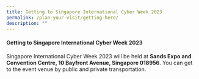 ```yaml
---
title: Getting to Singapore International Cyber Week 2023
permalink: /plan-your-visit/getting-here/
description: ""
---
```

#### **Getting to Singapore International Cyber Week 2023**

Singapore International Cyber Week 2023 will be held at **Sands Expo and Convention Centre, 10 Bayfront Avenue, Singapore 018956**. You can get to the event venue by public and private transportation<a href="https://www.marinabaysands.com/company-information/directions-to-marina-bay-sands.html#mice" target="_blank"></a>.